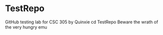 # TestRepo
GitHub testing lab for CSC 305 by Quinxie
cd TestRepo
Beware the wrath of the very hungry emu
